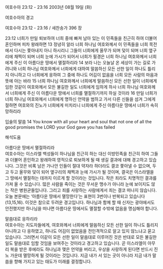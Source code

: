 여호수아 23:12 - 23:16 
2003년 08월 19일 (화)

여호수아의 경고



여호수아 23:12 - 23:16 / 새찬송가 396 장


23:12 너희가 만일 퇴보하여 너희 중에 빠져 남아 있는 이 민족들을 친근히 하여 더불어 혼인하며 피차 왕래하면 
13 정녕히 알라 너희 하나님 여호와께서 이 민족들을 너희 목전에서 다시는 쫓아내지 아니 하시리니 그들이 너희에게 올무가 되며 덫이 되며 너희 옆구리에 채찍이 되며 너희 눈에 가시가 되어서 너희가 필경은 너희 하나님 여호와께서 너희에게 주신 이 아름다운 땅에서 멸절하리라 
14 보라 나는 오늘날 온 세상이 가는 길로 가려니와 너희 하나님 여호와께서 너희에게 대하여 말씀하신 모든 선한 일이 하나도 틀리지 아니하고 다 너희에게 응하여 그 중에 하나도 어김이 없음을 너희 모든 사람의 마음과 뜻에 아는 바라 
15 너희 하나님 여호와께서 너희에게 말씀하신 모든 선한 일이 너희에게 임한 것같이 여호와께서 모든 불길한 일도 너희에게 임하게 하사 너희 하나님 여호와께서 너희에게 주신 이 아름다운 땅에서 너희를 멸절하기까지 하실 것이라 
16 만일 너희가 너희 하나님 여호와께서 너희에게 명하신 언약을 범하고 가서 다른 신들을 섬겨 그에게 절하면 여호와의 진노가 너희에게 미치리니 너희에게 주신 아름다운 땅에서 너희가 속히 망하리라 

입술의 말씀 
14 You know with all your heart and soul that not one of all the good promises the LORD your God gave you has failed

해석도움





아름다운 땅에서 멸절하리라  
여호수아는 이스라엘 백성들이 하나님을 친근히 하는 대신 이방민족을 친근히 하여 그들과 더불어 혼인하고 왕래하여 영적으로 퇴보하게 될 때 생길 결과에 대해 경고하고 있습니다. 그것은 비록 남은 가나안 인들이 절대 약자라 하더라도 결코 쫓아낼 수 없으며, 두고 두고 올무와 덫이 되어 옆구리의 채찍과 눈에 가시가 될 것이며, 결국은 이스라엘을 그 땅에서 멸절하는 데까지 이르게 할 것이라는 것입니다. 작은 죄라도 치명적인 결과를 가져 올 수 있습니다. 많은 사람을 죽이는 것은 무서운 맹수가 아니라 눈에 보이지도 않는 작은 병원균들입니다. 그리고 죄를 사랑하는 사람에게서 죄는 결코 떠나지 않습니다. 오늘 본문에는 ‘아름다운 땅에서 멸망한다’는 표현이 3번이나 반복되고 있습니다(13,15,16). 이것은 참으로 두려운 경고입니다. 하나님과 함께 할 때 신자는 광야에서도 안전했지만 하나님을 떠나면 아름다운 땅에서도 멸절할 수밖에 없음을 명심해야 합니다. 

말씀대로 응하리라  
여호수아는 지도자들에게, 여호와께서 너희에게 말씀하신 모든 선한 일이 하나도 틀리지 아니하고 다 응하였고, 하나도 어김이 없었음을 전인격적으로 알고 있지 않느냐고 묻고 있습니다. 그러면서 이같이 모든 선한 일이 말씀대로 이루어진 것은 반대로 모든 불길한 일도 말씀대로 임할 것임을 보여주는 것이라고 경고하고 있습니다. 곧 이스라엘이 아무리 복을 받은 후에라도 하나님과 맺은 언약을 버리고, 우상을 사랑하게 된다면 반드시 진노 가운데 멸망하게 될 것이라는 것입니다. 지금 내가 서 있는 곳이 아니라 지금 내가 말씀을 향해 가지고 있는 태도가 미래를 결정합니다.
